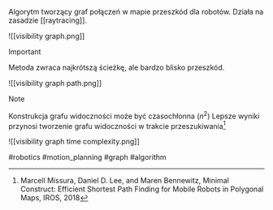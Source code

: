 Algorytm tworzący graf połączeń w mapie przeszkód dla robotów. 
Działa na zasadzie [[raytracing]].

![[visibility graph.png]]
>[!IMPORTANT]
> Metoda zwraca najkrótszą ścieżkę, ale bardzo blisko przeszkód.
> 
> ![[visibility graph path.png]]

> [!NOTE]
> Konstrukcja grafu widoczności może być czasochłonna $(n^2)$
> Lepsze wyniki przynosi tworzenie grafu widoczności w trakcie przeszukiwania[^1]
> 
> ![[visibility graph time complexity.png]]

[^1]: Marcell Missura, Daniel D. Lee, and Maren Bennewitz, Minimal Construct: Efficient Shortest Path Finding for Mobile Robots in Polygonal Maps, IROS, 2018




#robotics #motion_planning #graph #algorithm

